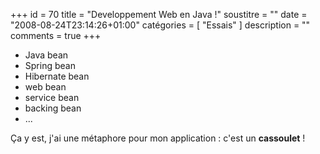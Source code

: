 +++
id = 70
title = "Developpement Web en Java !"
soustitre = ""
date = "2008-08-24T23:14:26+01:00"
catégories = [ "Essais" ]
description = ""
comments = true
+++

<div class="chapo"></div>

- Java bean
- Spring bean
- Hibernate bean
- web bean
- service bean
- backing bean
- ...

Ça y est, j'ai une métaphore pour mon application&nbsp;: c'est un **cassoulet**&nbsp;!